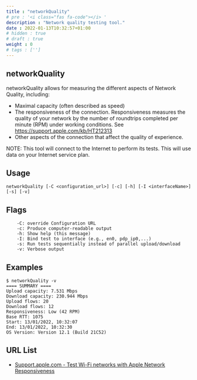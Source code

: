 ```yaml
---
title : "networkQuality"
# pre : '<i class="fas fa-code"></i> '
description : "Network quality testing tool."
date : 2022-01-13T10:32:57+01:00
# hidden : true
# draft : true
weight : 0
# tags : ['']
---
```


## networkQuality

networkQuality allows for measuring the different aspects of Network Quality, including:

* Maximal capacity (often described as speed)
* The responsiveness of the connection. Responsiveness measures the quality of your network by the number of roundtrips completed per minute (RPM) under working conditions. See <https://support.apple.com/kb/HT212313>
* Other aspects of the connection that affect the quality of experience.

NOTE: This tool will connect to the Internet to perform its tests. This will use data on your Internet service plan.

## Usage

```plain
networkQuality [-C <configuration_url>] [-c] [-h] [-I <interfaceName>] [-s] [-v]
```

## Flags

```plain
    -C: override Configuration URL
    -c: Produce computer-readable output
    -h: Show help (this message)
    -I: Bind test to interface (e.g., en0, pdp_ip0,...)
    -s: Run tests sequentially instead of parallel upload/download
    -v: Verbose output
```

## Examples

```plain
$ networkQuality -v
==== SUMMARY ====                                                                                         
Upload capacity: 7.531 Mbps
Download capacity: 230.944 Mbps
Upload flows: 20
Download flows: 12
Responsiveness: Low (42 RPM)
Base RTT: 1075
Start: 13/01/2022, 10:32:07
End: 13/01/2022, 10:32:30
OS Version: Version 12.1 (Build 21C52)
```

## URL List

* [Support.apple.com - Test Wi-Fi networks with Apple Network Responsiveness](https://support.apple.com/kb/HT212313)
